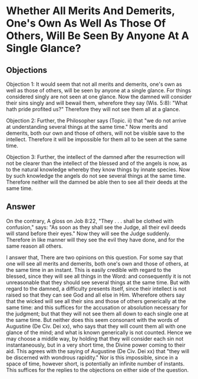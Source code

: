 # Whether All Merits And Demerits, One's Own As Well As Those Of Others, Will Be Seen By Anyone At A Single Glance?

## Objections

Objection 1: It would seem that not all merits and demerits, one's own as well as those of others, will be seen by anyone at a single glance. For things considered singly are not seen at one glance. Now the damned will consider their sins singly and will bewail them, wherefore they say (Wis. 5:8): "What hath pride profited us?" Therefore they will not see them all at a glance.

Objection 2: Further, the Philosopher says (Topic. ii) that "we do not arrive at understanding several things at the same time." Now merits and demerits, both our own and those of others, will not be visible save to the intellect. Therefore it will be impossible for them all to be seen at the same time.

Objection 3: Further, the intellect of the damned after the resurrection will not be clearer than the intellect of the blessed and of the angels is now, as to the natural knowledge whereby they know things by innate species. Now by such knowledge the angels do not see several things at the same time. Therefore neither will the damned be able then to see all their deeds at the same time.

## Answer

On the contrary, A gloss on Job 8:22, "They . . . shall be clothed with confusion," says: "As soon as they shall see the Judge, all their evil deeds will stand before their eyes." Now they will see the Judge suddenly. Therefore in like manner will they see the evil they have done, and for the same reason all others.

I answer that, There are two opinions on this question. For some say that one will see all merits and demerits, both one's own and those of others, at the same time in an instant. This is easily credible with regard to the blessed, since they will see all things in the Word: and consequently it is not unreasonable that they should see several things at the same time. But with regard to the damned, a difficulty presents itself, since their intellect is not raised so that they can see God and all else in Him. Wherefore others say that the wicked will see all their sins and those of others generically at the same time: and this suffices for the accusation or absolution necessary for the judgment; but that they will not see them all down to each single one at the same time. But neither does this seem consonant with the words of Augustine (De Civ. Dei xx), who says that they will count them all with one glance of the mind; and what is known generically is not counted. Hence we may choose a middle way, by holding that they will consider each sin not instantaneously, but in a very short time, the Divine power coming to their aid. This agrees with the saying of Augustine (De Civ. Dei xx) that "they will be discerned with wondrous rapidity." Nor is this impossible, since in a space of time, however short, is potentially an infinite number of instants. This suffices for the replies to the objections on either side of the question.